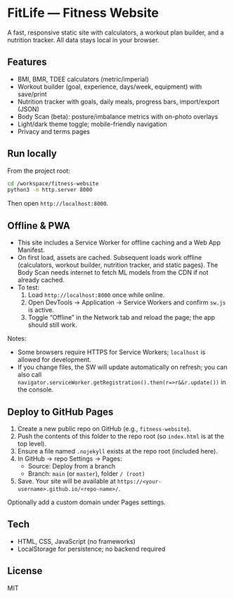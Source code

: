 # FitLife — Fitness Website

A fast, responsive static site with calculators, a workout plan builder, and a nutrition tracker. All data stays local in your browser.

## Features
- BMI, BMR, TDEE calculators (metric/imperial)
- Workout builder (goal, experience, days/week, equipment) with save/print
- Nutrition tracker with goals, daily meals, progress bars, import/export (JSON)
- Body Scan (beta): posture/imbalance metrics with on-photo overlays
- Light/dark theme toggle; mobile-friendly navigation
- Privacy and terms pages

## Run locally
From the project root:

```bash
cd /workspace/fitness-website
python3 -m http.server 8000
```

Then open `http://localhost:8000`.

## Offline & PWA
- This site includes a Service Worker for offline caching and a Web App Manifest.
- On first load, assets are cached. Subsequent loads work offline (calculators, workout builder, nutrition tracker, and static pages). The Body Scan needs internet to fetch ML models from the CDN if not already cached.
- To test:
  1. Load `http://localhost:8000` once while online.
  2. Open DevTools → Application → Service Workers and confirm `sw.js` is active.
  3. Toggle “Offline” in the Network tab and reload the page; the app should still work.

Notes:
- Some browsers require HTTPS for Service Workers; `localhost` is allowed for development.
- If you change files, the SW will update automatically on refresh; you can also call `navigator.serviceWorker.getRegistration().then(r=>r&&r.update())` in the console.

## Deploy to GitHub Pages
1. Create a new public repo on GitHub (e.g., `fitness-website`).
2. Push the contents of this folder to the repo root (so `index.html` is at the top level).
3. Ensure a file named `.nojekyll` exists at the repo root (included here).
4. In GitHub → repo Settings → Pages:
   - Source: Deploy from a branch
   - Branch: `main` (or `master`), folder `/ (root)`
5. Save. Your site will be available at `https://<your-username>.github.io/<repo-name>/`.

Optionally add a custom domain under Pages settings.

## Tech
- HTML, CSS, JavaScript (no frameworks)
- LocalStorage for persistence; no backend required

## License
MIT
